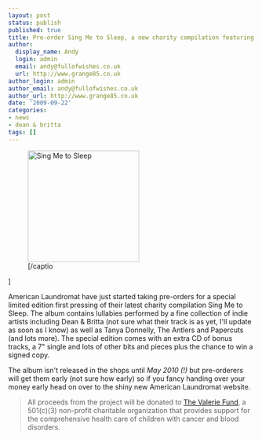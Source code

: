 ```yaml
---
layout: post
status: publish
published: true
title: Pre-order Sing Me to Sleep, a new charity compilation featuring Dean & Britta
author:
  display_name: Andy
  login: admin
  email: andy@fullofwishes.co.uk
  url: http://www.grange85.co.uk
author_login: admin
author_email: andy@fullofwishes.co.uk
author_url: http://www.grange85.co.uk
date: '2009-09-22'
categories:
- news
- dean & britta
tags: []
---
```

<p><figure class="caption alignright" width="227" caption="Sing Me to Sleep"><img src="https://media.fullofwishes.co.uk/ahfow/uploads/2009/09/alr-0021.jpg" alt="Sing Me to Sleep" title="alr-0021" width="227" height="227" class="size-full wp-image-1606" /><figcaption class="caption-text">[/captio</figcaption></figure>]
<p>American Laundromat have just started taking pre-orders for a special limited edition first pressing of their latest charity compilation Sing Me to Sleep. The album contains lullabies performed by a fine collection of indie artists including Dean & Britta (not sure what their track is as yet, I'll update as soon as I know) as well as Tanya Donnelly, The Antlers and Papercuts (and lots more). The special edition comes with an extra CD of bonus tracks, a 7" single and lots of other bits and pieces plus the chance to win a signed copy.</p>
<p>The album isn't released in the shops until <em>May 2010 (!)</em> but pre-orderers will get them early (not sure how early) so if you fancy handing over your money early head on over to the shiny new American Laundromat website.</p>
<blockquote><p>All proceeds from the project will be donated to <a href="http://www.thevaleriefund.org/">The Valerie Fund</a>, a 501(c)(3) non-profit charitable organization that provides support for the comprehensive health care of children with cancer and blood disorders. </p></blockquote>
